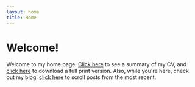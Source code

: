 ```yaml
---
layout: home
title: Home
---
```


# Welcome!


Welcome to my home page. [Click here](cv) to see a summary of my CV, and [click here](assets/files/cv.pdf) to download a full print version. Also, while you're here, check out my blog: [click here](posts) to scroll posts from the most recent.


